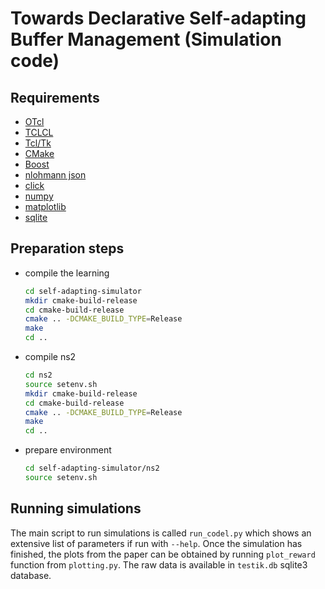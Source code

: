 # Towards Declarative Self-adapting Buffer Management (Simulation code)

## Requirements

 * [OTcl](https://sourceforge.net/projects/otcl-tclcl/files/OTcl/1.14/)
 * [TCLCL](https://sourceforge.net/projects/otcl-tclcl/files/TclCL/1.20/)
 * [Tcl/Tk](https://www.tcl.tk/software/tcltk/download.html)
 * [CMake](https://cmake.org/)
 * [Boost](https://www.boost.org/)
 * [nlohmann json](https://github.com/nlohmann/json)
 * [click](https://click.palletsprojects.com/)
 * [numpy](https://www.numpy.org/)
 * [matplotlib](https://matplotlib.org/)
 * [sqlite](https://www.sqlite.org/index.html)

## Preparation steps

 * compile the learning

    ```bash
    cd self-adapting-simulator
    mkdir cmake-build-release
    cd cmake-build-release
    cmake .. -DCMAKE_BUILD_TYPE=Release
    make
    cd ..
    ```

 * compile ns2

    ```bash
    cd ns2
    source setenv.sh
    mkdir cmake-build-release
    cd cmake-build-release
    cmake .. -DCMAKE_BUILD_TYPE=Release
    make
    cd ..
    ```

 * prepare environment

    ```bash
    cd self-adapting-simulator/ns2
    source setenv.sh
    ```

##  Running simulations

The main script to run simulations is called `run_codel.py` which shows an extensive list of parameters if run with `--help`. Once the simulation has finished, the plots from the paper can be obtained by running `plot_reward` function from `plotting.py`. The raw data is available in `testik.db` sqlite3 database.

